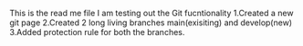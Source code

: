 This is the read me file 
I am testing out the Git fucntionality
1.Created a new git page
2.Created 2 long living branches main(exisiting) and develop(new)
3.Added protection rule for both the branches. 
